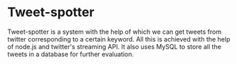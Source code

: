 # Tweet-spotter

Tweet-spotter is a system with the help of which we can get tweets from twitter corresponding to a certain keyword. All this is achieved with the help of node.js and twitter's streaming API.  It also uses MySQL to store all the tweets in a database for further evaluation.
